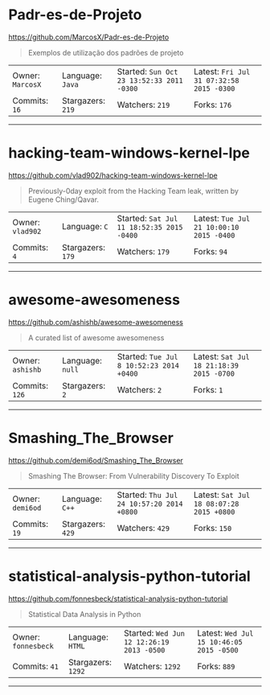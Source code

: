 # Padr-es-de-Projeto

https://github.com/MarcosX/Padr-es-de-Projeto
<blockquote>
Exemplos de utilização dos padrões de projeto
</blockquote>

<table>
<tr><td>Owner: <code>MarcosX</code></td>
    <td>Language: <code>Java</code></td>
    <td>Started: <code>Sun Oct 23 13:52:33 2011 -0300</code></td>
    <td>Latest: <code>Fri Jul 31 07:32:58 2015 -0300</code></td></tr>
<tr><td>Commits: <code>16</code></td>
    <td>Stargazers: <code>219</code></td>
    <td>Watchers: <code>219</code></td>
    <td>Forks: <code>176</code></td></tr>
</table>

---

# hacking-team-windows-kernel-lpe

https://github.com/vlad902/hacking-team-windows-kernel-lpe
<blockquote>
Previously-0day exploit from the Hacking Team leak, written by Eugene Ching/Qavar.
</blockquote>

<table>
<tr><td>Owner: <code>vlad902</code></td>
    <td>Language: <code>C</code></td>
    <td>Started: <code>Sat Jul 11 18:52:35 2015 -0400</code></td>
    <td>Latest: <code>Tue Jul 21 10:00:10 2015 -0400</code></td></tr>
<tr><td>Commits: <code>4</code></td>
    <td>Stargazers: <code>179</code></td>
    <td>Watchers: <code>179</code></td>
    <td>Forks: <code>94</code></td></tr>
</table>

---

# awesome-awesomeness

https://github.com/ashishb/awesome-awesomeness
<blockquote>
A curated list of awesome awesomeness
</blockquote>

<table>
<tr><td>Owner: <code>ashishb</code></td>
    <td>Language: <code>null</code></td>
    <td>Started: <code>Tue Jul 8 10:52:23 2014 +0400</code></td>
    <td>Latest: <code>Sat Jul 18 21:18:39 2015 -0700</code></td></tr>
<tr><td>Commits: <code>126</code></td>
    <td>Stargazers: <code>2</code></td>
    <td>Watchers: <code>2</code></td>
    <td>Forks: <code>1</code></td></tr>
</table>

---

# Smashing_The_Browser

https://github.com/demi6od/Smashing_The_Browser
<blockquote>
Smashing The Browser: From Vulnerability Discovery To Exploit
</blockquote>

<table>
<tr><td>Owner: <code>demi6od</code></td>
    <td>Language: <code>C++</code></td>
    <td>Started: <code>Thu Jul 24 10:57:20 2014 +0800</code></td>
    <td>Latest: <code>Sat Jul 18 08:07:28 2015 +0800</code></td></tr>
<tr><td>Commits: <code>19</code></td>
    <td>Stargazers: <code>429</code></td>
    <td>Watchers: <code>429</code></td>
    <td>Forks: <code>150</code></td></tr>
</table>

---

# statistical-analysis-python-tutorial

https://github.com/fonnesbeck/statistical-analysis-python-tutorial
<blockquote>
Statistical Data Analysis in Python
</blockquote>

<table>
<tr><td>Owner: <code>fonnesbeck</code></td>
    <td>Language: <code>HTML</code></td>
    <td>Started: <code>Wed Jun 12 12:26:19 2013 -0500</code></td>
    <td>Latest: <code>Wed Jul 15 10:46:05 2015 -0500</code></td></tr>
<tr><td>Commits: <code>41</code></td>
    <td>Stargazers: <code>1292</code></td>
    <td>Watchers: <code>1292</code></td>
    <td>Forks: <code>889</code></td></tr>
</table>

---

